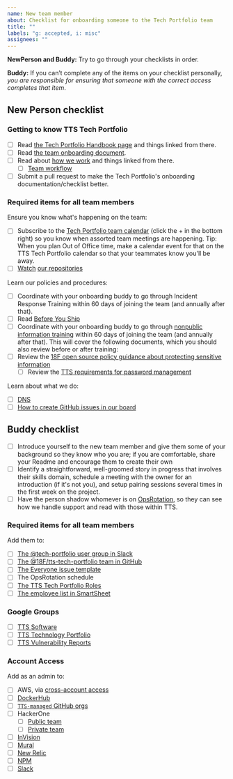 ```yaml
---
name: New team member
about: Checklist for onboarding someone to the Tech Portfolio team
title: ""
labels: "g: accepted, i: misc"
assignees: ""
---
```


**NewPerson and Buddy:** Try to go through your checklists in order.

**Buddy:** If you can’t complete any of the items on your checklist personally, _you are responsible for ensuring that someone with the correct access completes that item_.

## New Person checklist

### Getting to know TTS Tech Portfolio

- [ ] Read [the Tech Portfolio Handbook page](https://handbook.tts.gsa.gov/tech-portfolio/) and things linked from there.
- [ ] Read [the team onboarding document](https://github.com/18F/tts-tech-portfolio/blob/master/how_we_work/onboarding.md).
- [ ] Read about [how we work](https://github.com/18F/tts-tech-portfolio/tree/master/how_we_work#readme) and things linked from there.
  - [ ] [Team workflow](https://github.com/18F/tts-tech-portfolio/blob/master/how_we_work/workflow.md)
- [ ] Submit a pull request to make the Tech Portfolio's onboarding documentation/checklist better.

### Required items for all team members

Ensure you know what's happening on the team:

- [ ] Subscribe to the [Tech Portfolio team calendar](https://calendar.google.com/calendar?cid=Z3NhLmdvdl82aDI5YnF1ZGx0NGVoZTVzOWswOGlmdGZxMEBncm91cC5jYWxlbmRhci5nb29nbGUuY29t) (click the + in the bottom right) so you know when assorted team meetings are happening. Tip: When you plan Out of Office time, make a calendar event for that on the TTS Tech Portfolio calendar so that your teammates know you'll be away.
- [ ] [Watch](https://docs.github.com/en/github/managing-subscriptions-and-notifications-on-github/viewing-your-subscriptions#configuring-your-watch-settings-for-an-individual-repository) [our repositories](https://github.com/18F/tts-tech-portfolio/blob/master/how_we_work/github.md)

Learn our policies and procedures:

- [ ] Coordinate with your onboarding buddy to go through Incident Response Training within 60 days of joining the team (and annually after that).
- [ ] Read [Before You Ship](https://before-you-ship.18f.gov/)
- [ ] Coordinate with your onboarding buddy to go through [nonpublic information training](https://docs.google.com/presentation/d/1rXSZZ0t0kadsoP1EMJoM0T7ROkGD3Pr5wojWnf2GksI/edit) within 60 days of joining the team (and annually after that). This will cover the following documents, which you should also review before or after training:
- [ ] Review the [18F open source policy guidance about protecting sensitive information](https://github.com/18F/open-source-policy/blob/master/practice.md#protecting-sensitive-information)
  - [ ] Review the [TTS requirements for password management](https://handbook.tts.gsa.gov/password-requirements/)

Learn about what we do:

- [ ] [DNS](https://github.com/18F/dns)
- [ ] [How to create GitHub issues in our board](https://docs.google.com/presentation/d/1q8aCGgzBfP9B8yJrMHfavTwAYPupgdT94ktGPsHzjVU/edit)

## Buddy checklist

- [ ] Introduce yourself to the new team member and give them some of your background so they know who you are; if you are comfortable, share your Readme and encourage them to create their own
- [ ] Identify a straightforward, well-groomed story in progress that involves their skills domain, schedule a meeting with the owner for an introduction (if it's not you), and setup pairing sessions several times in the first week on the project.
- [ ] Have the person shadow whomever is on [OpsRotation](https://github.com/18F/tts-tech-portfolio/blob/master/how_we_work/ops_rotation.md), so they can see how we handle support and read with those within TTS.

### Required items for all team members

Add them to:

- [ ] [The @tech-portfolio user group in Slack](https://get.slack.help/hc/en-us/articles/212906697-User-Groups#edit-a-user-group)
- [ ] [The @18F/tts-tech-portfolio team in GitHub](https://github.com/orgs/18F/teams/tts-tech-portfolio/members)
- [ ] [The Everyone issue template](https://github.com/18F/tts-tech-portfolio/blob/master/.github/ISSUE_TEMPLATE/everyone.md)
- [ ] The OpsRotation schedule
- [ ] [The TTS Tech Portfolio Roles](https://github.com/18F/tts-tech-portfolio/blob/master/how_we_work/roles.md)
- [ ] [The employee list in SmartSheet](https://app.smartsheet.com/sheets/Q2CgG9V897x8rRmv8XhGGjrhFRxVVqgVx5hCmW41?view=grid)

### Google Groups

- [ ] [TTS Software](https://groups.google.com/a/gsa.gov/forum/#!managemembers/tts-software/add)
- [ ] [TTS Technology Portfolio](https://groups.google.com/a/gsa.gov/forum/#!managemembers/devops/add)
- [ ] [TTS Vulnerability Reports](https://groups.google.com/a/gsa.gov/forum/#!managemembers/tts-vulnerability-reports/add)

### Account Access

Add as an admin to:

- [ ] AWS, via [cross-account access](https://github.com/18F/aws-admin#cross-account-access)
- [ ] [DockerHub](https://hub.docker.com/orgs/18fgsa)
- [ ] [`TTS-managed` GitHub orgs](https://handbook.tts.gsa.gov/github/#organizations)
- [ ] HackerOne
  - [ ] [Public team](https://hackerone.com/tts/team_members)
  - [ ] [Private team](https://hackerone.com/tts-private/team_members)
- [ ] [InVision](https://gsa.invisionapp.com/d/main?origin=v7#/company/members)
- [ ] [Mural](https://app.mural.co/t/gsa6/settings/members)
- [ ] [New Relic](https://account.newrelic.com/accounts/562946/users)
- [ ] [NPM](https://www.npmjs.com/settings/18f/members)
- [ ] [Slack](https://handbook.tts.gsa.gov/tools/slack/user-management/#offboarding)
